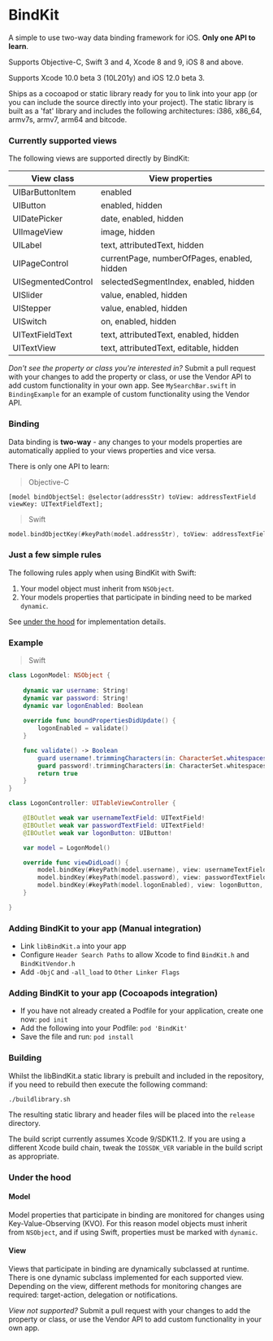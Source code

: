 # BindKit

A simple to use two-way data binding framework for iOS.  **Only one API to learn**.

Supports Objective-C, Swift 3 and 4, Xcode 8 and 9, iOS 8 and above.

Supports Xcode 10.0 beta 3 (10L201y) and iOS 12.0 beta 3.

Ships as a cocoapod or static library ready for you to link into your app (or you can include the source directly into your project). The static library is built as a 'fat' library and includes the following architectures: i386, x86_64, armv7s, armv7, arm64 and bitcode.

### Currently supported views

The following views are supported directly by BindKit:

View class | View properties
-----------|--------------
UIBarButtonItem | enabled
UIButton | enabled, hidden
UIDatePicker | date, enabled, hidden
UIImageView | image, hidden
UILabel | text, attributedText, hidden
UIPageControl | currentPage, numberOfPages, enabled, hidden
UISegmentedControl | selectedSegmentIndex, enabled, hidden
UISlider | value, enabled, hidden
UIStepper | value, enabled, hidden
UISwitch | on, enabled, hidden
UITextFieldText | text, attributedText, enabled, hidden
UITextView | text, attributedText, editable, hidden

*Don't see the property or class you're interested in?* Submit a pull request with your changes to add the property or class, or use the Vendor API to add custom functionality in your own app. See `MySearchBar.swift` in `BindingExample` for an example of custom functionality using the Vendor API.

### Binding

Data binding is **two-way** - any changes to your models properties are automatically applied to your views properties and vice versa.

There is only one API to learn:

> Objective-C

```objc
[model bindObjectSel: @selector(addressStr) toView: addressTextField viewKey: UITextFieldText];
```

> Swift

```swift
model.bindObjectKey(#keyPath(model.addressStr), toView: addressTextField, viewKey: UITextFieldText)
```

### Just a few simple rules

The following rules apply when using BindKit with Swift:

1. Your model object must inherit from `NSObject`.
2. Your models properties that participate in binding need to be marked `dynamic`.

See [under the hood](#under-the-hood) for implementation details.

### Example

> Swift

```swift
class LogonModel: NSObject {
	
	dynamic var username: String!
	dynamic var password: String!
	dynamic var logonEnabled: Boolean
	
	override func boundPropertiesDidUpdate() {
		logonEnabled = validate()
	}

	func validate() -> Boolean
		guard username!.trimmingCharacters(in: CharacterSet.whitespaces).count > 0 else { return false }
		guard password!.trimmingCharacters(in: CharacterSet.whitespaces).count > 0 else { return false }
		return true
	}
}

class LogonController: UITableViewController {

	@IBOutlet weak var usernameTextField: UITextField!
	@IBOutlet weak var passwordTextField: UITextField!
	@IBOutlet weak var logonButton: UIButton!

	var model = LogonModel()

	override func viewDidLoad() {
		model.bindKey(#keyPath(model.username), view: usernameTextField, viewKey: UITextFieldText)
		model.bindKey(#keyPath(model.password), view: passwordTextField, viewKey: UITextFieldText)
		model.bindKey(#keyPath(model.logonEnabled), view: logonButton, viewKey: UIButtonEnabled)
	}

}
```

### Adding BindKit to your app (Manual integration)

- Link `libBindKit.a` into your app
- Configure `Header Search Paths` to allow Xcode to find `BindKit.h` and `BindKitVendor.h`
- Add `-ObjC` and `-all_load` to `Other Linker Flags`

### Adding BindKit to your app (Cocoapods integration)

- If you have not already created a Podfile for your application, create one now: `pod init`
- Add the following into your Podfile: `pod 'BindKit'`
- Save the file and run: `pod install`

### Building

Whilst the libBindKit.a static library is prebuilt and included in the repository, if you need to rebuild then execute the following command:

`./buildlibrary.sh`

The resulting static library and header files will be placed into the `release` directory.

The build script currently assumes Xcode 9/SDK11.2. If you are using a different Xcode build chain, tweak the `IOSSDK_VER` variable in the build script as appropriate.

### Under the hood

#### Model

Model properties that participate in binding are monitored for changes using Key-Value-Observing (KVO). For this reason model objects must inherit from `NSObject`, and if using Swift, properties must be marked with `dynamic`.

#### View

Views that participate in binding are dynamically subclassed at runtime. There is one dynamic subclass implemented for each supported view. Depending on the view, different methods for monitoring changes are required: target-action, delegation or notifications.

*View not supported?* Submit a pull request with your changes to add the property or class, or use the Vendor API to add custom functionality in your own app.
